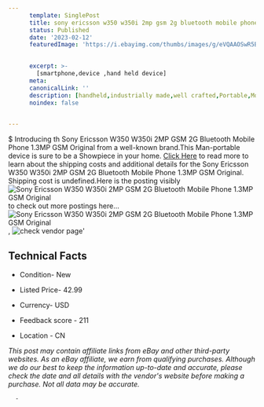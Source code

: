 ```yaml
---
      template: SinglePost
      title: sony ericsson w350 w350i 2mp gsm 2g bluetooth mobile phone 1 3mp gsm original
      status: Published
      date: '2023-02-12'
      featuredImage: 'https://i.ebayimg.com/thumbs/images/g/eVQAAOSwR5Bi-cm3/s-l225.jpg'
       

      excerpt: >-
        [smartphone,device ,hand held device]
      meta:
      canonicalLink: ''
      description: [handheld,industrially made,well crafted,Portable,Mobile,Compact,Convenient,Lightweight,Maneuverable,Man-portable,Miniature,Carriable,Hand-held,Light,Holdable,Transportable,Mobile device,Pocket-sized,On-the-go,Wireless,Cordless,Compact size,Convenient size, smartphone,device ,hand held device]
      noindex: false
      

---
```

$
      Introducing th Sony Ericsson W350 W350i 2MP GSM 2G Bluetooth Mobile Phone 1.3MP GSM Original from a well-known brand.This Man-portable device  is sure to be a Showpiece in your home. [Click Here](https://www.ebay.com/itm/394201918503?hash=item5bc843ec27%3Ag%3AeVQAAOSwR5Bi-cm3&mkevt=1&mkcid=1&mkrid=711-53200-19255-0&campid=%253CePNCampaignId%253E&customid=%253CreferenceId%253E&toolid=10049) to read more to learn about the shipping costs and additional details for the Sony Ericsson W350 W350i 2MP GSM 2G Bluetooth Mobile Phone 1.3MP GSM Original. Shipping cost is undefined.Here is the posting visibly ![Sony Ericsson W350 W350i 2MP GSM 2G Bluetooth Mobile Phone 1.3MP GSM Original](https://i.ebayimg.com/thumbs/images/g/eVQAAOSwR5Bi-cm3/s-l225.jpg) to check out more postings here... ![Sony Ericsson W350 W350i 2MP GSM 2G Bluetooth Mobile Phone 1.3MP GSM Original](https://i.ebayimg.com/images/g/eVQAAOSwR5Bi-cm3/s-l1200.jpg), ![check vendor page](https://origin-galleryplus.ebayimg.com/ws/web/394201918503_2_0_1/225x225.jpg,https://origin-galleryplus.ebayimg.com/ws/web/394201918503_3_0_1/225x225.jpg,https://origin-galleryplus.ebayimg.com/ws/web/394201918503_4_0_1/225x225.jpg,https://origin-galleryplus.ebayimg.com/ws/web/394201918503_5_0_1/225x225.jpg,https://origin-galleryplus.ebayimg.com/ws/web/394201918503_6_0_1/225x225.jpg,https://origin-galleryplus.ebayimg.com/ws/web/394201918503_7_0_1/225x225.jpg,https://origin-galleryplus.ebayimg.com/ws/web/394201918503_8_0_1/225x225.jpg,https://origin-galleryplus.ebayimg.com/ws/web/394201918503_9_0_1/225x225.jpg,https://origin-galleryplus.ebayimg.com/ws/web/394201918503_10_0_1/225x225.jpg,https://origin-galleryplus.ebayimg.com/ws/web/394201918503_11_0_1/225x225.jpg,https://origin-galleryplus.ebayimg.com/ws/web/394201918503_12_0_1/225x225.jpg)'

      

 ## Technical Facts 



     
      

 - Condition- New 


      

 - Listed Price- 42.99 


      

 - Currency- USD 


      

 - Feedback score - 211 


      

 - Location - CN 


      
      

 *_This post may contain affiliate links from eBay and other third-party websites. As an eBay affiliate, we earn from qualifying purchases. Although we do our best to keep the information up-to-date and accurate, please check the date and all details with the vendor's website before making a purchase. Not all data may be accurate._*




      -
